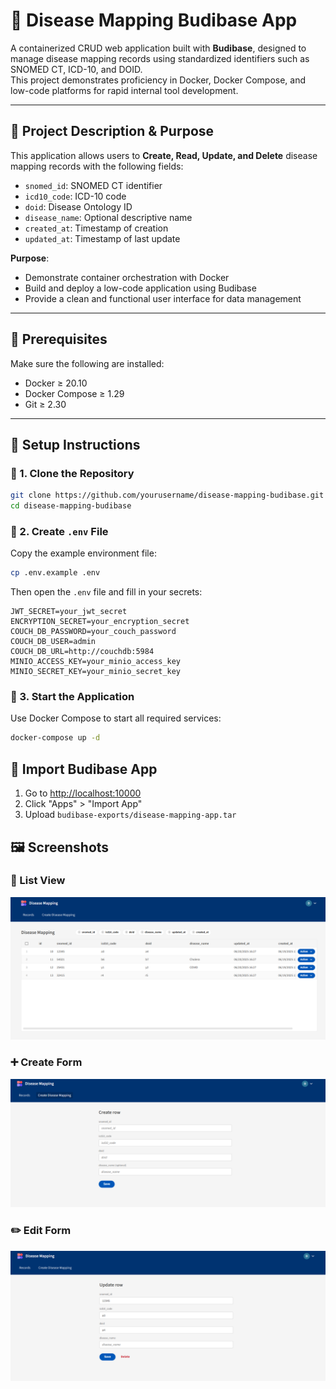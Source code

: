 # 🦠 Disease Mapping Budibase App

A containerized CRUD web application built with **Budibase**, designed to manage disease mapping records using standardized identifiers such as SNOMED CT, ICD-10, and DOID.  
This project demonstrates proficiency in Docker, Docker Compose, and low-code platforms for rapid internal tool development.

---

## 📌 Project Description & Purpose

This application allows users to **Create, Read, Update, and Delete** disease mapping records with the following fields:

- `snomed_id`: SNOMED CT identifier
- `icd10_code`: ICD-10 code
- `doid`: Disease Ontology ID
- `disease_name`: Optional descriptive name
- `created_at`: Timestamp of creation
- `updated_at`: Timestamp of last update

**Purpose**:
- Demonstrate container orchestration with Docker
- Build and deploy a low-code application using Budibase
- Provide a clean and functional user interface for data management

---

## 🧰 Prerequisites

Make sure the following are installed:

- Docker ≥ 20.10  
- Docker Compose ≥ 1.29
- Git ≥ 2.30

---
## 🚀 Setup Instructions

### 📄 1. Clone the Repository

```bash
git clone https://github.com/yourusername/disease-mapping-budibase.git
cd disease-mapping-budibase
```

### 📄 2. Create `.env` File

Copy the example environment file:

```bash
cp .env.example .env
```

Then open the `.env` file and fill in your secrets:

```env
JWT_SECRET=your_jwt_secret
ENCRYPTION_SECRET=your_encryption_secret
COUCH_DB_PASSWORD=your_couch_password
COUCH_DB_USER=admin
COUCH_DB_URL=http://couchdb:5984
MINIO_ACCESS_KEY=your_minio_access_key
MINIO_SECRET_KEY=your_minio_secret_key
```
### 🚀 3. Start the Application

Use Docker Compose to start all required services:

```bash
docker-compose up -d
```

## 🧩 Import Budibase App

1. Go to [http://localhost:10000](http://localhost:10000)
2. Click "Apps" > "Import App"
3. Upload `budibase-exports/disease-mapping-app.tar`

## 🖼️ Screenshots

### 📝 List View
![List View](screenshots/list-view.png)

### ➕ Create Form
![Create Form](screenshots/create-form.png)

### ✏️ Edit Form
![Edit Form](screenshots/edit-form.png)